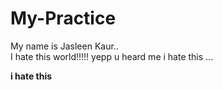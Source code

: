 # My-Practice
My name is Jasleen Kaur..
<br>
I hate this world!!!!!
yepp u heard me i hate this ...

**i hate this**